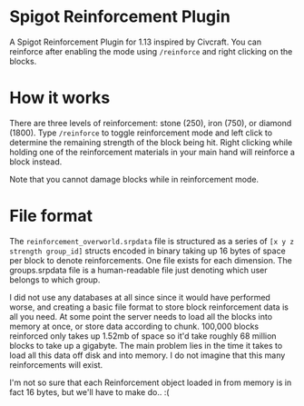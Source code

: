 # Spigot Reinforcement Plugin
A Spigot Reinforcement Plugin for 1.13 inspired by Civcraft. You can reinforce after enabling the mode using `/reinforce` and right clicking on the blocks.

# How it works

There are three levels of reinforcement: stone (250), iron (750), or diamond (1800). Type `/reinforce` to toggle reinforcement mode and left click to determine the remaining strength of the block being hit. Right clicking while holding one of the reinforcement materials in your main hand will reinforce a block instead.

Note that you cannot damage blocks while in reinforcement mode.

# File format
The `reinforcement_overworld.srpdata` file is structured as a series of `[x y z strength group_id]` structs encoded in binary taking up 16 bytes of space per block to denote reinforcements. One file exists for each dimension. The groups.srpdata file is a human-readable file just denoting which user belongs to which group.

I did not use any databases at all since since it would have performed worse, and creating a basic file format to store block reinforcement data is all you need. At some point the server needs to load all the blocks into memory at once,	or store data according to chunk. 100,000 blocks reinforced only takes up 1.52mb of space so it'd take roughly 68 million blocks to take up a gigabyte. The main problem lies in the time it takes to load all this data off disk and into memory. I do not imagine that this many reinforcements will exist.

I'm not so sure that each Reinforcement object loaded in from memory is in fact 16 bytes, but we'll have to make do.. :(
